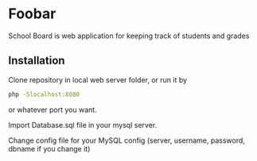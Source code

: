 # Foobar

School Board is web application for keeping track of students and grades

## Installation

Clone repository in local web server folder, or run it by 

```bash
php -Slocalhost:8080
```
or whatever port you want.

Import Database.sql file in your mysql server.

Change config file for your MySQL config (server, username, password, dbname if you change it)